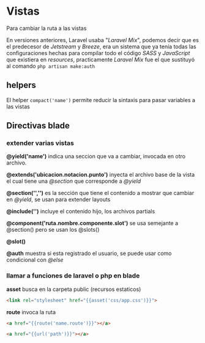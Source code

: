 # Vistas
Para cambiar la ruta a las vistas

En versiones anteriores, Laravel usaba "_Laravel Mix_", podemos decir que es el predecesor de _Jetstream_ y _Breeze_, era un sistema que ya tenía todas las configuraciones hechas para compilar todo el código _SASS_ y _JavaScript_ que existiera en _resources_, practicamente _Laravel Mix_ fue el que sustituyó al comando ``` php artisan make:auth ```

## helpers

El helper ```compact('name')``` permite reducir la sintaxis para pasar variables a las vistas 




## Directivas blade

### extender varias vistas

__@yield('name')__ indica una seccion que va a cambiar, invocada en otro archivo.

 __@extends('ubicacion.notacion.punto')__ inyecta el archivo base de la vista el cual tiene una _@section_ que corresponde a _@yield_

__@section('<yieldName>','<contenido>')__ es la sección que tiene el contenido a mostrar que cambiar en _@yield_, se usan para extender layouts

__@include('')__ incluye el contenido hijo, los archivos partials

__@component('ruta.nombre.componente.slot')__ se usa semejante a @section() pero se usan los @slots()

__@slot()__

__@auth__ muestra si esta registrado el usuario, se puede usar como condicional con _@else_



### llamar a funciones de laravel o php en blade

__asset__ busca en la carpeta public (recursos estaticos)
```html
<link rel="stylesheet" href="{{asset('css/app.css')}}">
```

__route__ invoca la ruta
```html
<a href="{{route('name.route')}}"></a>
```

```html
<a href="{{url('path')}}"></a>
```

